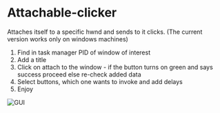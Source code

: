 # Attachable-clicker
Attaches itself to a specific hwnd and sends to it clicks. (The current version works only on windows machines)

1. Find in task manager PID of window of interest
2. Add a title
3. Click on attach to the window - if the button turns on green and says success proceed else re-check added data
4. Select buttons, which one wants to invoke and add delays
5. Enjoy

![GUI](https://user-images.githubusercontent.com/11835209/106388860-af4fd180-63e0-11eb-87b1-bece9058c308.png)
